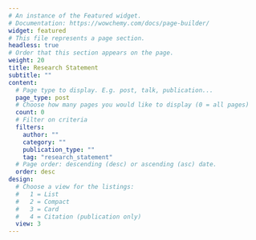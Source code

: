 ```yaml
---
# An instance of the Featured widget.
# Documentation: https://wowchemy.com/docs/page-builder/
widget: featured
# This file represents a page section.
headless: true
# Order that this section appears on the page.
weight: 20
title: Research Statement
subtitle: ""
content:
  # Page type to display. E.g. post, talk, publication...
  page_type: post
  # Choose how many pages you would like to display (0 = all pages)
  count: 0
  # Filter on criteria
  filters:
    author: ""
    category: ""
    publication_type: ""
    tag: "research_statement"
  # Page order: descending (desc) or ascending (asc) date.
  order: desc
design:
  # Choose a view for the listings:
  #   1 = List
  #   2 = Compact
  #   3 = Card
  #   4 = Citation (publication only)
  view: 3
---
```

